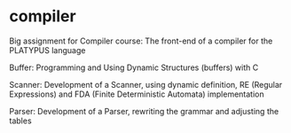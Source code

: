 # compiler
Big assignment for Compiler course: The front-end of a compiler for the PLATYPUS language

Buffer: Programming and Using Dynamic Structures (buffers) with C

Scanner: Development of a Scanner, using dynamic definition, RE (Regular Expressions) and FDA (Finite Deterministic Automata) implementation

Parser: Development of a Parser, rewriting the grammar and adjusting the tables
